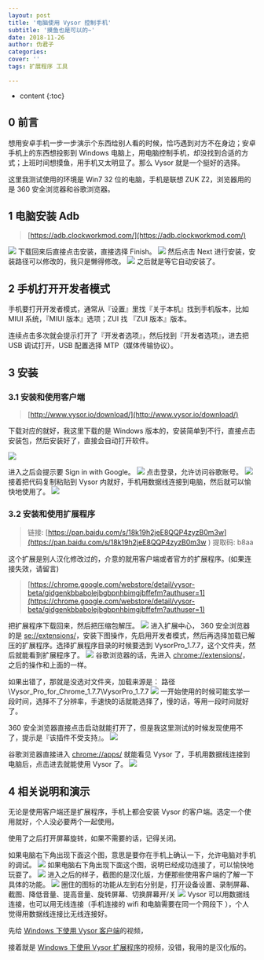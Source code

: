```yaml
---
layout: post
title: '电脑使用 Vysor 控制手机'
subtitle: '摸鱼也是可以的~'
date: 2018-11-26
author: 伪君子
categories:
cover: ''
tags: 扩展程序 工具

---
```


* content
{:toc}
## 0  前言
想用安卓手机一步一步演示个东西给别人看的时候，恰巧遇到对方不在身边；安卓手机上的东西想投影到 Windows 电脑上，用电脑控制手机，却没找到合适的方式；上班时间想摸鱼，用手机又太明显了。那么 Vysor 就是一个挺好的选择。 

这里我测试使用的环境是 Win7 32 位的电脑，手机是联想 ZUK Z2，浏览器用的是 360 安全浏览器和谷歌浏览器。

##  1  电脑安装 Adb
>[https://adb.clockworkmod.com/](https://adb.clockworkmod.com/)

![](https://upload-images.jianshu.io/upload_images/2989110-dd776fa599c9d504.png)
下载回来后直接点击安装，直接选择 Finish。
![](https://upload-images.jianshu.io/upload_images/2989110-0449733f4b843248.png)
然后点击 Next 进行安装，安装路径可以修改的，我只是懒得修改。
![](https://upload-images.jianshu.io/upload_images/2989110-f1e78eb27c5fce5f.png)
之后就是等它自动安装了。
## 2  手机打开开发者模式

手机要打开开发者模式，通常从『设置』里找『关于本机』找到手机版本，比如 MIUI 系统，『MIUI 版本』选项；ZUI 找 『ZUI  版本』版本。

连续点击多次就会提示打开了『开发者选项』，然后找到『开发者选项』，进去把 USB 调试打开，USB 配置选择 MTP（媒体传输协议）。
## 3 安装
### 3.1  安装和使用客户端
>[http://www.vysor.io/download/](http://www.vysor.io/download/)

下载对应的就好，我这里下载的是 Windows 版本的，安装简单到不行，直接点击安装包，然后安装好了，直接会自动打开软件。

![](https://upload-images.jianshu.io/upload_images/2989110-04c1395e4c3ef504.png)

进入之后会提示要 Sign in with Google。
![](https://upload-images.jianshu.io/upload_images/2989110-55026795eb010c05.png)
点击登录，允许访问谷歌账号。
![](https://upload-images.jianshu.io/upload_images/2989110-9faf0ea595ea231a.png?)
接着把代码复制粘贴到 Vysor 内就好，手机用数据线连接到电脑，然后就可以愉快地使用了。
![](https://upload-images.jianshu.io/upload_images/2989110-f4d827904696a0b7.png)
### 3.2  安装和使用扩展程序
>链接: [https://pan.baidu.com/s/18k19h2jeE8QQP4zyzB0m3w](https://pan.baidu.com/s/18k19h2jeE8QQP4zyzB0m3w )
>提取码: b8aa

这个扩展是别人汉化修改过的，介意的就用客户端或者官方的扩展程序。(如果连接失效，请留言)
>[https://chrome.google.com/webstore/detail/vysor-beta/gidgenkbbabolejbgbpnhbimgjbffefm?authuser=1](https://chrome.google.com/webstore/detail/vysor-beta/gidgenkbbabolejbgbpnhbimgjbffefm?authuser=1)

把扩展程序下载回来，然后把压缩包解压。
![](https://upload-images.jianshu.io/upload_images/2989110-556676ee6cfc8ca8.png)
进入扩展中心， 360 安全浏览器的是 [se://extensions/](se://extensions/)，安装下图操作，先启用开发者模式，然后再选择加载已解压的扩展程序。选择扩展程序目录的时候要选到 VysorPro_1.7.7，这个文件夹，然后就能看到扩展程序了。
![](https://upload-images.jianshu.io/upload_images/2989110-b4599d0d4c668ecc.png)
谷歌浏览器的话，先进入 [chrome://extensions/](chrome://extensions/)，之后的操作和上面的一样。

如果出错了，那就是没选对文件夹，加载来源是： 路径\Vysor_Pro_for_Chrome_1.7.7\VysorPro_1.7.7
![](https://upload-images.jianshu.io/upload_images/2989110-3771d844be28ab64.png)
一开始使用的时候可能玄学一段时间，选择不了分辨率，手速快的话就能选择了，慢的话，等用一段时间就好了。

360 安全浏览器直接点击启动就能打开了，但是我这里测试的时候发现使用不了，提示是『该插件不受支持』。
![](https://upload-images.jianshu.io/upload_images/2989110-bf959f4ebc02e11a.png)

谷歌浏览器直接进入 [chrome://apps/](chrome://apps/) 就能看见 Vysor 了，手机用数据线连接到电脑后，点击进去就能使用 Vysor 了。
![](https://upload-images.jianshu.io/upload_images/2989110-68646f0380052f5f.png)



##  4 相关说明和演示
无论是使用客户端还是扩展程序，手机上都会安装 Vysor 的客户端。选定一个使用就好，个人没必要两个一起使用。

使用了之后打开屏幕旋转，如果不需要的话，记得关闭。

如果电脑右下角出现下面这个图，意思是要你在手机上确认一下，允许电脑对手机的调试。
![](https://upload-images.jianshu.io/upload_images/2989110-9d5889e26eef2d90.png)
如果电脑右下角出现下面这个图，说明已经成功连接了，可以愉快地玩耍了。
![](https://upload-images.jianshu.io/upload_images/2989110-355c3183bd7b2603.png)
进入之后的样子，截图的是汉化版，方便那些使用客户端的了解一下具体的功能。
![](https://upload-images.jianshu.io/upload_images/2989110-7f8249abae9d6c12.png)
圈住的图标的功能从左到右分别是，打开设备设置、录制屏幕、截图、降低音量、提高音量、旋转屏幕、切换屏幕开/关
![](https://upload-images.jianshu.io/upload_images/2989110-af0290ad1a35ee53.png)
 Vysor 可以用数据线连接，也可以用无线连接（手机连接的 wifi 和电脑需要在同一个网段下 ），个人觉得用数据线连接比无线连接好。

先给 [Windows 下使用 Vysor 客户端](https://v.qq.com/x/page/j13533k7fr0.html)的视频，

接着就是 [Windows 下使用 Vysor 扩展程序](https://v.qq.com/x/page/h13535ktvmr.html)的视频，没错，我用的是汉化版的。
